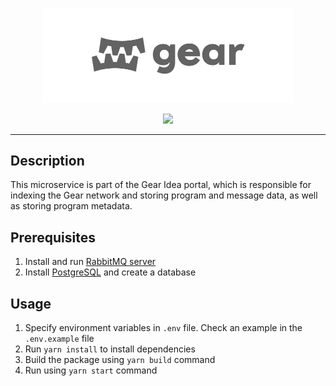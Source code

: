 <p align="center">
  <a href="https://gear-tech.io">
    <img src="https://github.com/gear-tech/gear/blob/master/images/logo-grey.png" width="400" alt="GEAR">
  </a>
</p>
<p align=center>
    <a href="https://github.com/gear-tech/gear-js/blob/master/LICENSE"><img src="https://img.shields.io/badge/License-GPL%203.0-success"></a>
</p>
<hr>

## Description
This microservice is part of the Gear Idea portal, which is responsible for indexing the Gear network and storing program and message data, as well as storing program metadata.

## Prerequisites
1. Install and run [RabbitMQ server](https://www.rabbitmq.com/#getstarted)
2. Install [PostgreSQL](https://www.postgresql.org/docs/15/tutorial-install.html) and create a database

## Usage
1. Specify environment variables in `.env` file. Check an example in the `.env.example` file
2. Run `yarn install` to install dependencies
3. Build the package using `yarn build` command
4. Run using `yarn start` command
